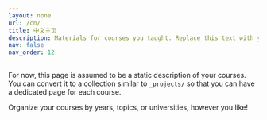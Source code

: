 ```yaml
---
layout: none
url: /cn/
title: 中文主页
description: Materials for courses you taught. Replace this text with your description.
nav: false
nav_order: 12
---
```


For now, this page is assumed to be a static description of your courses. You can convert it to a collection similar to `_projects/` so that you can have a dedicated page for each course.

Organize your courses by years, topics, or universities, however you like!
